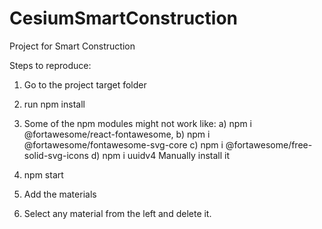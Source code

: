 # CesiumSmartConstruction
Project for Smart Construction


Steps to reproduce:

1) Go to the project target folder
2) run npm install
3) Some of the npm modules might not work like: 
   a) npm i @fortawesome/react-fontawesome, 
   b) npm i @fortawesome/fontawesome-svg-core
   c) npm i @fortawesome/free-solid-svg-icons
   d) npm i uuidv4
Manually install it

4) npm start
5) Add the materials
6) Select any material from the left and delete it.
